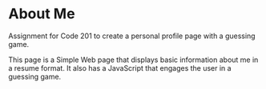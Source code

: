# About Me
Assignment for Code 201 to create a personal profile page with a guessing game.

This page is a Simple Web page that displays basic information about me in a resume format. It also has a JavaScript that engages the user in a guessing game.
